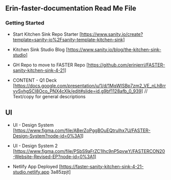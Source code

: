 ## Erin-faster-documentation Read Me File
###  Getting Started
* Start Kitchen Sink Repo Starter
[https://www.sanity.io/create?template=sanity-io%2Fsanity-template-kitchen-sink]

* Kitchen Sink Studio Blog
[https://www.sanity.io/blog/the-kitchen-sink-studio]

* GH Repo to move to FASTER Repo
[https://github.com/erinjerri/FASTER-sanity-kitchen-sink-4-21]

* CONTENT - Q1 Deck
[https://docs.google.com/presentation/u/1/d/1MqWlSBp7zm2_VE_nLhBrrvvSvhgSCI8Oco_PNX4cXlk/edit#slide=id.g9bf1128afb_0_939]
// Text/copy for general descriptions

## UI 
* UI - Design System
[https://www.figma.com/file/ABerZoPggBOuEQtruIhx7U/FASTER-Design-System?node-id=0%3A1]

* UI - Design System 2
[https://www.figma.com/file/PSbS9aFrZC1Ihc9nP5pvwY/FASTERCON20-Website-Revised-EP?node-id=0%3A1]

* Netlify App Deployed
[https://faster-sanity-kitchen-sink-4-21-studio.netlify.app
3a85zpjt]
